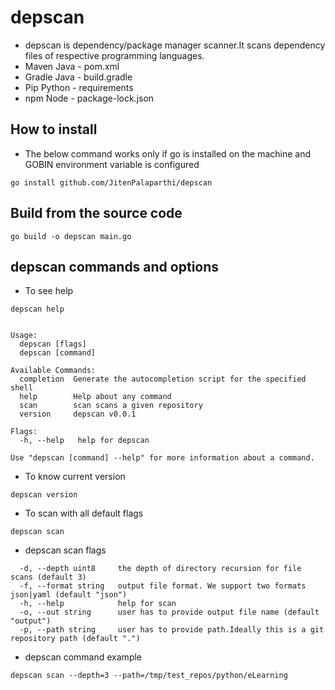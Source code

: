 
# depscan

- depscan is dependency/package manager scanner.It scans dependency files of respective programming languages.
- Maven Java    - pom.xml
- Gradle Java   - build.gradle
- Pip Python    - requirements
- npm Node      - package-lock.json

## How to install

- The below command works only if go is installed on the machine and GOBIN environment variable is configured

```go install github.com/JitenPalaparthi/depscan```

## Build from the source code

```go build -o depscan main.go```

## depscan commands and options

- To see help

```depscan help```

```A dependency scanner that scans repositories developed using different programming languages.

Usage:
  depscan [flags]
  depscan [command]

Available Commands:
  completion  Generate the autocompletion script for the specified shell
  help        Help about any command
  scan        scan scans a given repository
  version     depscan v0.0.1

Flags:
  -h, --help   help for depscan

Use "depscan [command] --help" for more information about a command.
```

- To know current version

```depscan version```

- To scan with all default flags

```depscan scan```

- depscan scan flags 

```Flags:
  -d, --depth uint8     the depth of directory recursion for file scans (default 3)
  -f, --format string   output file format. We support two formats json|yaml (default "json")
  -h, --help            help for scan
  -o, --out string      user has to provide output file name (default "output")
  -p, --path string     user has to provide path.Ideally this is a git repository path (default ".")
  ```

  - depscan command example

  ```depscan scan --depth=3 --path=/tmp/test_repos/python/eLearning```
